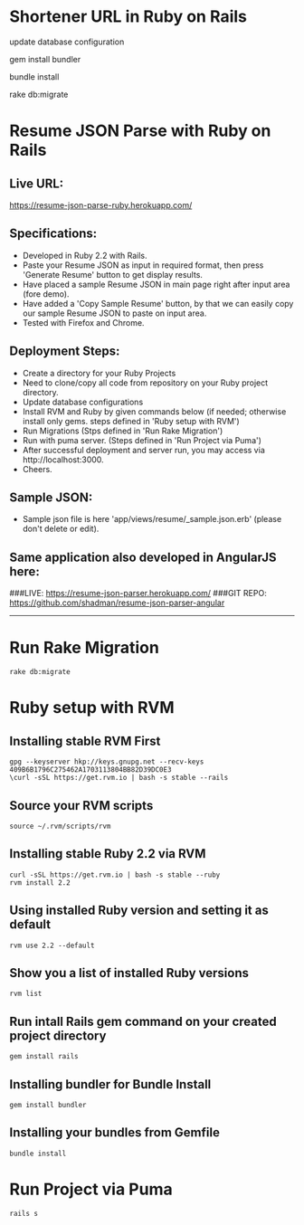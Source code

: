 # Shortener URL in Ruby on Rails

update database configuration

gem install bundler

bundle install


rake db:migrate






# Resume JSON Parse with Ruby on Rails

## Live URL:
https://resume-json-parse-ruby.herokuapp.com/


## Specifications:
- Developed in Ruby 2.2 with Rails.
- Paste your Resume JSON as input in required format, then press 'Generate Resume' button to get display results.
- Have placed a sample Resume JSON in main page right after input area (fore demo).
- Have added a 'Copy Sample Resume' button, by that we can easily copy our sample Resume JSON to paste on input area.
- Tested with Firefox and Chrome.

## Deployment Steps:
- Create a directory for your Ruby Projects
- Need to clone/copy all code from repository on your Ruby project directory.
- Update database configurations
- Install RVM and Ruby by given commands below (if needed; otherwise install only gems. steps defined in 'Ruby setup with RVM')
- Run Migrations (Stps defined in 'Run Rake Migration')
- Run with puma server. (Steps defined in 'Run Project via Puma')
- After successful deployment and server run, you may access via http://localhost:3000.
- Cheers.

## Sample JSON:
- Sample json file is here 'app/views/resume/_sample.json.erb' (please don't delete or edit).

## Same application also developed in AngularJS here:
###LIVE: 
https://resume-json-parser.herokuapp.com/
###GIT REPO: 
https://github.com/shadman/resume-json-parser-angular

--------------

# Run Rake Migration

	rake db:migrate

# Ruby setup with RVM

## Installing stable RVM First

	gpg --keyserver hkp://keys.gnupg.net --recv-keys 409B6B1796C275462A1703113804BB82D39DC0E3
	\curl -sSL https://get.rvm.io | bash -s stable --rails

## Source your RVM scripts

	source ~/.rvm/scripts/rvm
	
## Installing stable Ruby 2.2 via RVM

	curl -sSL https://get.rvm.io | bash -s stable --ruby
	rvm install 2.2

## Using installed Ruby version and setting it as default

	rvm use 2.2 --default

## Show you a list of installed Ruby versions

	rvm list

## Run intall Rails gem command on your created project directory

	gem install rails

## Installing bundler for Bundle Install

	gem install bundler

## Installing your bundles from Gemfile

	bundle install 


# Run Project via Puma

	rails s
